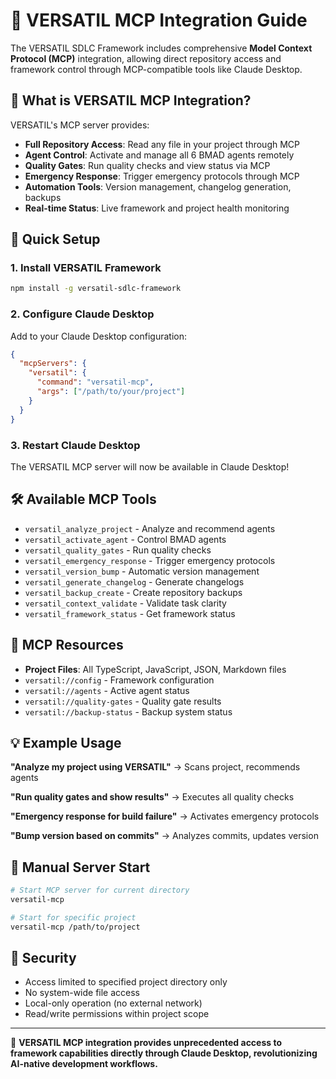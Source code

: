 # 🔗 VERSATIL MCP Integration Guide

The VERSATIL SDLC Framework includes comprehensive **Model Context Protocol (MCP)** integration, allowing direct repository access and framework control through MCP-compatible tools like Claude Desktop.

## 🎯 What is VERSATIL MCP Integration?

VERSATIL's MCP server provides:
- **Full Repository Access**: Read any file in your project through MCP
- **Agent Control**: Activate and manage all 6 BMAD agents remotely
- **Quality Gates**: Run quality checks and view status via MCP
- **Emergency Response**: Trigger emergency protocols through MCP
- **Automation Tools**: Version management, changelog generation, backups
- **Real-time Status**: Live framework and project health monitoring

## 🚀 Quick Setup

### 1. Install VERSATIL Framework
```bash
npm install -g versatil-sdlc-framework
```

### 2. Configure Claude Desktop

Add to your Claude Desktop configuration:

```json
{
  "mcpServers": {
    "versatil": {
      "command": "versatil-mcp",
      "args": ["/path/to/your/project"]
    }
  }
}
```

### 3. Restart Claude Desktop

The VERSATIL MCP server will now be available in Claude Desktop!

## 🛠️ Available MCP Tools

- `versatil_analyze_project` - Analyze and recommend agents
- `versatil_activate_agent` - Control BMAD agents
- `versatil_quality_gates` - Run quality checks
- `versatil_emergency_response` - Trigger emergency protocols
- `versatil_version_bump` - Automatic version management
- `versatil_generate_changelog` - Generate changelogs
- `versatil_backup_create` - Create repository backups
- `versatil_context_validate` - Validate task clarity
- `versatil_framework_status` - Get framework status

## 📁 MCP Resources

- **Project Files**: All TypeScript, JavaScript, JSON, Markdown files
- `versatil://config` - Framework configuration
- `versatil://agents` - Active agent status
- `versatil://quality-gates` - Quality gate results
- `versatil://backup-status` - Backup system status

## 💡 Example Usage

**"Analyze my project using VERSATIL"** → Scans project, recommends agents

**"Run quality gates and show results"** → Executes all quality checks

**"Emergency response for build failure"** → Activates emergency protocols

**"Bump version based on commits"** → Analyzes commits, updates version

## 🔧 Manual Server Start

```bash
# Start MCP server for current directory
versatil-mcp

# Start for specific project
versatil-mcp /path/to/project
```

## 🔐 Security

- Access limited to specified project directory only
- No system-wide file access
- Local-only operation (no external network)
- Read/write permissions within project scope

---

🤖 **VERSATIL MCP integration provides unprecedented access to framework capabilities directly through Claude Desktop, revolutionizing AI-native development workflows.**